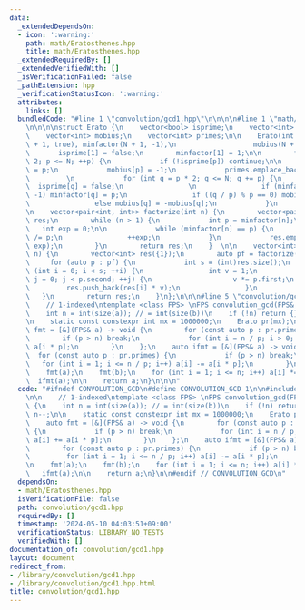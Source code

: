 ```yaml
---
data:
  _extendedDependsOn:
  - icon: ':warning:'
    path: math/Eratosthenes.hpp
    title: math/Eratosthenes.hpp
  _extendedRequiredBy: []
  _extendedVerifiedWith: []
  _isVerificationFailed: false
  _pathExtension: hpp
  _verificationStatusIcon: ':warning:'
  attributes:
    links: []
  bundledCode: "#line 1 \"convolution/gcd1.hpp\"\n\n\n\n#line 1 \"math/Eratosthenes.hpp\"\
    \n\n\n\nstruct Erato {\n    vector<bool> isprime;\n    vector<int> minfactor;\n\
    \    vector<int> mobius;\n    vector<int> primes;\n\n    Erato(int N) : isprime(N\
    \ + 1, true), minfactor(N + 1, -1),\n                   mobius(N + 1, 1) {\n \
    \       isprime[1] = false;\n        minfactor[1] = 1;\n\n        for (int p =\
    \ 2; p <= N; ++p) {\n            if (!isprime[p]) continue;\n\n            minfactor[p]\
    \ = p;\n            mobius[p] = -1;\n            primes.emplace_back(p);\n   \
    \         \n            for (int q = p * 2; q <= N; q += p) {\n              \
    \  isprime[q] = false;\n                \n                if (minfactor[q] ==\
    \ -1) minfactor[q] = p;\n                if ((q / p) % p == 0) mobius[q] = 0;\n\
    \                else mobius[q] = -mobius[q];\n            }\n        }\n    }\n\
    \n    vector<pair<int, int>> factorize(int n) {\n        vector<pair<int, int>>\
    \ res;\n        while (n > 1) {\n            int p = minfactor[n];\n         \
    \   int exp = 0;\n\n            while (minfactor[n] == p) {\n                n\
    \ /= p;\n                ++exp;\n            }\n            res.emplace_back(p,\
    \ exp);\n        }\n        return res;\n    }  \n\n    vector<int> divisors(int\
    \ n) {\n        vector<int> res({1});\n        auto pf = factorize(n);\n\n   \
    \     for (auto p : pf) {\n            int s = (int)res.size();\n            for\
    \ (int i = 0; i < s; ++i) {\n                int v = 1;\n                for (int\
    \ j = 0; j < p.second; ++j) {\n                    v *= p.first;\n           \
    \         res.push_back(res[i] * v);\n                }\n            }\n     \
    \   }\n        return res;\n    }\n};\n\n\n#line 5 \"convolution/gcd1.hpp\"\n\n\
    \    // 1-indexed\ntemplate <class FPS> \nFPS convolution_gcd(FPS& a, FPS b) {\n\
    \    int n = int(size(a)); // = int(size(b))\n    if (!n) return {};\n    n--;\n\
    \n    static const constexpr int mx = 1000000;\n    Erato pr(mx);\n\n    auto\
    \ fmt = [&](FPS& a) -> void {\n        for (const auto p : pr.primes) {\n    \
    \        if (p > n) break;\n            for (int i = n / p; i > 0; i--) a[i] +=\
    \ a[i * p];\n        }\n    };\n    auto ifmt = [&](FPS& a) -> void {\n      \
    \  for (const auto p : pr.primes) {\n            if (p > n) break;\n         \
    \   for (int i = 1; i <= n / p; i++) a[i] -= a[i * p];\n        }\n    };\n\n\
    \    fmt(a);\n    fmt(b);\n    for (int i = 1; i <= n; i++) a[i] *= b[i];\n  \
    \  ifmt(a);\n\n    return a;\n}\n\n\n"
  code: "#ifndef CONVOLUTION_GCD\n#define CONVOLUTION_GCD 1\n\n#include \"../math/Eratosthenes.hpp\"\
    \n\n    // 1-indexed\ntemplate <class FPS> \nFPS convolution_gcd(FPS& a, FPS b)\
    \ {\n    int n = int(size(a)); // = int(size(b))\n    if (!n) return {};\n   \
    \ n--;\n\n    static const constexpr int mx = 1000000;\n    Erato pr(mx);\n\n\
    \    auto fmt = [&](FPS& a) -> void {\n        for (const auto p : pr.primes)\
    \ {\n            if (p > n) break;\n            for (int i = n / p; i > 0; i--)\
    \ a[i] += a[i * p];\n        }\n    };\n    auto ifmt = [&](FPS& a) -> void {\n\
    \        for (const auto p : pr.primes) {\n            if (p > n) break;\n   \
    \         for (int i = 1; i <= n / p; i++) a[i] -= a[i * p];\n        }\n    };\n\
    \n    fmt(a);\n    fmt(b);\n    for (int i = 1; i <= n; i++) a[i] *= b[i];\n \
    \   ifmt(a);\n\n    return a;\n}\n\n#endif // CONVOLUTION_GCD\n"
  dependsOn:
  - math/Eratosthenes.hpp
  isVerificationFile: false
  path: convolution/gcd1.hpp
  requiredBy: []
  timestamp: '2024-05-10 04:03:51+09:00'
  verificationStatus: LIBRARY_NO_TESTS
  verifiedWith: []
documentation_of: convolution/gcd1.hpp
layout: document
redirect_from:
- /library/convolution/gcd1.hpp
- /library/convolution/gcd1.hpp.html
title: convolution/gcd1.hpp
---
```

